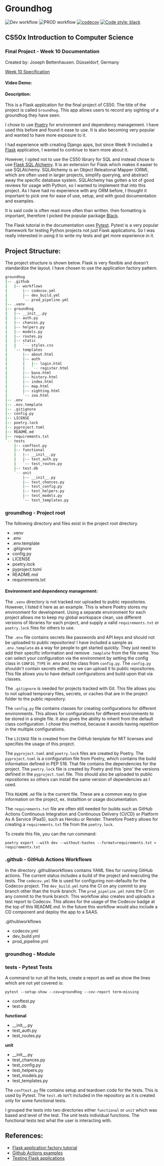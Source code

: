 # Groundhog

![Dev workflow](https://github.com/jbettenh/groundhog/actions/workflows/dev_build.yml/badge.svg)
![PROD workflow](https://github.com/jbettenh/groundhog/actions/workflows/prod_pipeline.yml/badge.svg)
[![codecov](https://codecov.io/github/jbettenh/groundhog/branch/trunk/graph/badge.svg?token=F6F4DKBV5C)](https://codecov.io/github/jbettenh/groundhog)
[![Code style: black](https://img.shields.io/badge/code%20style-black-000000.svg)](https://github.com/psf/black)

## CS50x Introduction to Computer Science

### Final Project - Week 10 Documentation

Created by: Joseph Bettenhausen. Düsseldorf, Germany

[Week 10 Specification](https://cs50.harvard.edu/x/2022/project/)

#### Video Demo:

#### Description:

This is a Flask application for the final project of CS50. The title of the project is called `Groundhog`. This app allows users to record any sighting of a groundhog they have seen.

I chose to use [Poetry](https://pypi.org/project/poetry/) for environment and dependency management. I have used this before and found it ease to use. It is also becoming very popular and wanted to have more exposure to it.

I had experience with creating Django apps, but since Week 9 included a [Flask](https://pypi.org/project/Flask/) application, I wanted to continue to learn more about it.

However, I opted not to use the CS50 library for SQL and instead chose to use [Flask SQL Alchemy](https://pypi.org/project/flask-sqlalchemy/). It is an extension for Flask which makes it easier to use SQLAlchemy. SQLAlchemy is an Object Releational Mapper (ORM), which are often used in larger projects, simplify querying, and abstract away the specific database system. SQLAlchemy has gotten a lot of good reviews for usage with Python, so I wanted to implement that into this project. As I have had no experience with any ORM before, I thought it important to pick one for ease of use, setup, and with good documentation and examples.

It is said code is often read more often than written. then formatting is important, therefore I picked the popular package [Black](https://pypi.org/project/black/).

The Flask tutorial in the documentation uses [Pytest](https://pypi.org/project/pytest/). Pytest is a very popular framework for testing Python projects not just Flask applications. So I was really interested in using it to write my tests and get more experience in it.

## Project Structure:

The project structure is shown below. Flask is very flexible and doesn't standardize the layout. I have chosen to use the application factory pattern.

```bash
groundhog
|-- .github
|   |-- workflows
|       |-- codecov.yml
|       |-- dev_build.yml
|       `-- prod_pipeline.yml
|-- .venv
|-- groundhog
|   |-- __init__.py
|   |-- auth.py
|   |-- chances.py
|   |-- helpers.py
|   |-- models.py
|   |-- routes.py
|   |-- static
|   |   `-- styles.css
|   `-- templates
|       |-- about.html
|       |-- auth
|       |   |-- login.html
|       |   `-- register.html
|       |-- base.html
|       |-- history.html
|       |-- index.html
|       |-- map.html
|       |-- sighting.html
|       `-- zoo.html
|-- .env
|-- .env.template
|-- .gitignore
|-- config.py
|-- LICENSE
|-- poetry.lock
|-- pyproject.toml
|-- README.md
|-- requirements.txt
`-- tests
    |-- conftest.py
    |-- functional
    |   |-- __init__.py
    |   |-- test_auth.py
    |   `-- test_routes.py
    |-- test.db
    `-- unit
        |-- __init__.py
        |-- test_chances.py
        |-- test_config.py
        |-- test_helpers.py
        |-- test_models.py
        `-- test_templates.py
```

### groundhog - Project root

The following directory and files exist in the project root directory.

- .venv
- .env
- .env.template
- .gitignore
- config.py
- LICENSE
- poetry.lock
- pyproject.toml
- README.md
- requirements.txt

#### Environment and dependency management:

The `.venv` directory is not tracked nor uploaded to public repositories. However, I listed it here as an example. This is where Poetry stores my environment for development. Using a separate environment for each project allows me to keep my global workspace clean, use different versions of libraries for each project, and supply a valid `requirements.txt` or `poetry.lock` files for others to use.

The `.env` file contains secrets like passwords and API keys and should not be uploaded to public repositories! I have included a sample as `.env.template` as a way for people to get started quickly. They just need to add their specific information and remove `.template` from the file name. You can select your configuration via the environment by setting the config class in `CONFIG_TYPE` in .env and the class from `config.py`. The `config.py` shouldn't contain secrets either, so we can upload it to public repositories. This file allows you to have default configurations and build upon that via classes.

The `.gitignore` is needed for projects tracked with Git. This file allows you to not upload temporary files, secrets, or caches that are in the project folder to the public repository.

The `config.py` file contains classes for creating configurations for different environments. This allows for configurations for different environments to be stored in a single file. It also gives the ability to inherit from the default class configuration. I chose this method, because it avoids having repetition in the multiple configurations.

The `LICENSE` file is created from the GitHub template for MIT licenses and specifies the usage of this project.

The `pyproject.toml` and `poetry.lock` files are created by Poetry. The `pyproject.toml` is a configuration file from Poetry, which contains the build information defined in PEP 518. That file contains the dependencies for the project. The `poetry.lock` file is created by Poetry and this 'pins' the versions defined in the `pyproject.toml` file. This should also be uploaded to public repositories so others can install the same version of dependencies as I used.

This `README.md` file is the current file. These are a common way to give information on the project, ex. installtion or usage documentation.

The `requirements.txt` file are often still needed for builds such as GitHub Actions Continuous Integration and Continuous Delivery (CI/CD) or Platform As A Service (PaaS), such as Heroku or Render. Therefore Poetry allows for creating a `requirements.txt` file from the `poetry.lock`.

To create this file, you can the run command:

```
poetry export --with dev --without-hashes --format=requirements.txt > requirements.txt
```

### .github - GitHub Actions Workflows

In the directory .github\workflows contains YAML files for running GitHub actions. The current status includes a build of the project and executing the tests. The `codecov.yml` file is used for configuring non-defaults for the Codecov project. The `dev_build.yml` runs the CI on any commit to any branch other than the trunk branch. The `prod_pipeline.yml` runs the CI on any commit to the trunk branch. This workflow also creates and uploads a test report to Codecov. This allows for the usage of the Codecov badge at the top of this README.md. In the future this workflow would also include a CD component and deploy the app to a SAAS.

.github\workflows

- codecov.yml
- dev_build.yml
- prod_pipeline.yml

### groundhog - Module

### tests - Pytest Tests

A command to run all the tests, create a report as well as show the lines which are not yet covered is:

```
pytest --setup-show --cov=groundhog --cov-report term-missing
```

- conftest.py
- test.db

**functional**

- \_\_init\_\_.py
- test_auth.py
- test_routes.py

**unit**

- \_\_init\_\_.py
- test_chances.py
- test_config.py
- test_helpers.py
- test_models.py
- test_templates.py

The `conftest.py` file contains setup and teardown code for the tests. This is used by Pytest. The `test.db` isn't included in the repository as it is created only for some functional tests.

I grouped the tests into two directories either `functional` or `unit` which was based and level of the test. The unit tests individual functions. The functional tests test what the user is interacting with.

## References:

- [Flask application factory tutorial](https://flask.palletsprojects.com/en/2.2.x/tutorial/factory/)
- [Github Actions examples](https://github.com/mgrum/flask-example-cicd/blob/main/.github/workflows/README.md)
- [Testing Flask applications](https://testdriven.io/blog/flask-pytest/)
